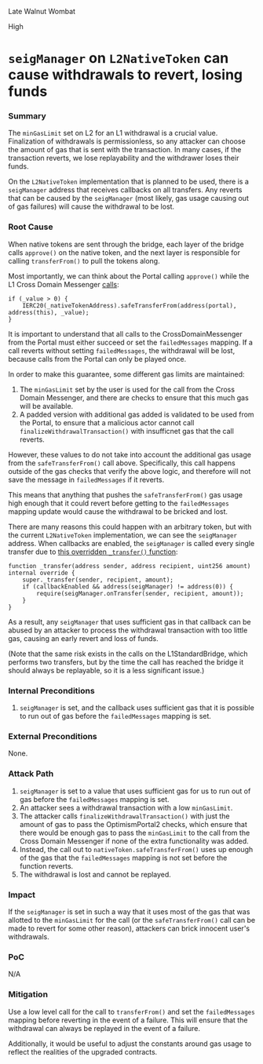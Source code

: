 Late Walnut Wombat

High

# `seigManager` on `L2NativeToken` can cause withdrawals to revert, losing funds

### Summary

The `minGasLimit` set on L2 for an L1 withdrawal is a crucial value. Finalization of withdrawals is permissionless, so any attacker can choose the amount of gas that is sent with the transaction. In many cases, if the transaction reverts, we lose replayability and the withdrawer loses their funds.

On the `L2NativeToken` implementation that is planned to be used, there is a `seigManager` address that receives callbacks on all transfers. Any reverts that can be caused by the `seigManager` (most likely, gas usage causing out of gas failures) will cause the withdrawal to be lost.

### Root Cause

When native tokens are sent through the bridge, each layer of the bridge calls `approve()` on the native token, and the next layer is responsible for calling `transferFrom()` to pull the tokens along.

Most importantly, we can think about the Portal calling `approve()` while the L1 Cross Domain Messenger [calls](https://github.com/sherlock-audit/2024-08-tokamak-network/blob/main/tokamak-thanos/packages/tokamak/contracts-bedrock/src/L1/L1CrossDomainMessenger.sol#L257-L259):
```solidity
if (_value > 0) {
    IERC20(_nativeTokenAddress).safeTransferFrom(address(portal), address(this), _value);
}
```
It is important to understand that all calls to the CrossDomainMessenger from the Portal must either succeed or set the `failedMessages` mapping. If a call reverts without setting `failedMessages`, the withdrawal will be lost, because calls from the Portal can only be played once.

In order to make this guarantee, some different gas limits are maintained:
1) The `minGasLimit` set by the user is used for the call from the Cross Domain Messenger, and there are checks to ensure that this much gas will be available.
2) A padded version with additional gas added is validated to be used from the Portal, to ensure that a malicious actor cannot call `finalizeWithdrawalTransaction()` with insufficnet gas that the call reverts.

However, these values to do not take into account the additional gas usage from the `safeTransferFrom()` call above. Specifically, this call happens outside of the gas checks that verify the above logic, and therefore will not save the message in `failedMessages` if it reverts.

This means that anything that pushes the `safeTransferFrom()` gas usage high enough that it could revert before getting to the `failedMessages` mapping update would cause the withdrawal to be bricked and lost.

There are many reasons this could happen with an arbitrary token, but with the current `L2NativeToken` implementation, we can see the `seigManager` address. When callbacks are enabled, the `seigManager` is called every single transfer due to [this overridden `_transfer()` function](https://github.com/sherlock-audit/2024-08-tokamak-network/blob/main/tokamak-thanos/packages/tokamak/contracts-bedrock/src/L1/L2NativeToken.sol#L1064-L1069):
```solidity
function _transfer(address sender, address recipient, uint256 amount) internal override {
    super._transfer(sender, recipient, amount);
    if (callbackEnabled && address(seigManager) != address(0)) {
        require(seigManager.onTransfer(sender, recipient, amount));
    }
}
```
As a result, any `seigManager` that uses sufficient gas in that callback can be abused by an attacker to process the withdrawal transaction with too little gas, causing an early revert and loss of funds.

(Note that the same risk exists in the calls on the L1StandardBridge, which performs two transfers, but by the time the call has reached the bridge it should always be replayable, so it is a less significant issue.)

### Internal Preconditions

1. `seigManager` is set, and the callback uses sufficient gas that it is possible to run out of gas before the `failedMessages` mapping is set.

### External Preconditions

None.

### Attack Path

1. `seigManager` is set to a value that uses sufficient gas for us to run out of gas before the `failedMessages` mapping is set.
2. An attacker sees a withdrawal transaction with a low `minGasLimit`.
3. The attacker calls `finalizeWithdrawalTransaction()` with just the amount of gas to pass the OptimismPortal2 checks, which ensure that there would be enough gas to pass the `minGasLimit` to the call from the Cross Domain Messenger if none of the extra functionality was added.
4. Instead, the call out to `nativeToken.safeTransferFrom()` uses up enough of the gas that the `failedMessages` mapping is not set before the function reverts.
5. The withdrawal is lost and cannot be replayed.

### Impact

If the `seigManager` is set in such a way that it uses most of the gas that was allotted to the `minGasLimit` for the call (or the `safeTransferFrom()` call can be made to revert for some other reason), attackers can brick innocent user's withdrawals.

### PoC

N/A

### Mitigation

Use a low level call for the call to `transferFrom()` and set the `failedMessages` mapping before reverting in the event of a failure. This will ensure that the withdrawal can always be replayed in the event of a failure.

Additionally, it would be useful to adjust the constants around gas usage to reflect the realities of the upgraded contracts.
